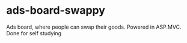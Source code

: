 # ads-board-swappy
Ads board, where people can swap their goods. 
Powered in ASP.MVC.
Done for self studying
